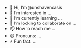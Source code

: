 - 👋 Hi, I’m @unshavenoasis
- 👀 I’m interested in ...
- 🌱 I’m currently learning ...
- 💞️ I’m looking to collaborate on ...
- 📫 How to reach me ...
- 😄 Pronouns: ...
- ⚡ Fun fact: ...

<!---
unshavenoasis/unshavenoasis is a ✨ special ✨ repository because its `README.md` (this file) appears on your GitHub profile.
You can click the Preview link to take a look at your changes.
--->
